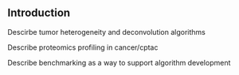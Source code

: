 ## Introduction
Descirbe tumor heterogeneity and deconvolution algorithms

Describe proteomics profiling in cancer/cptac

Describe benchmarking as a way to support algorithm development

